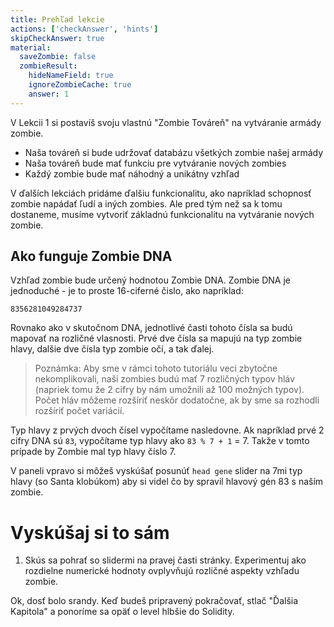 ```yaml
---
title: Prehľad lekcie
actions: ['checkAnswer', 'hints']
skipCheckAnswer: true
material:
  saveZombie: false
  zombieResult:
    hideNameField: true
    ignoreZombieCache: true
    answer: 1
---
```


V Lekcii 1 si postavíš svoju vlastnú "Zombie Továreň" na vytváranie armády zombie.

* Naša továreň si bude udržovať databázu všetkých zombie našej armády
* Naša továreň bude mať funkciu pre vytváranie nových zombies
* Každý zombie bude mať náhodný a unikátny vzhľad

V ďalších lekciách pridáme ďalšiu funkcionalitu, ako napríklad schopnosť zombie napádať ľudí a iných zombies. Ale pred tým než sa k tomu dostaneme, musíme vytvoriť základnú funkcionalitu na vytváranie nových zombie.  

## Ako funguje Zombie DNA

Vzhľad zombie bude určený hodnotou Zombie DNA. Zombie DNA je jednoduché - je to proste 16-ciferné čislo, ako napríklad:

```
8356281049284737
```

Rovnako ako v skutočnom DNA, jednotlivé časti tohoto čísla sa budú mapovať na rozličné vlasnosti. Prvé dve čísla sa mapujú na typ zombie hlavy, dalšie dve čísla typ zombie očí, a tak ďalej. 

> Poznámka: Aby sme v rámci tohoto tutoriálu veci zbytočne nekomplikovali, naši zombies budú mať 7 rozličných typov hláv (napriek tomu že 2 cifry by nám umožnili až 100 možných typov). Počet hláv môžeme rozšíriť neskôr dodatočne, ak by sme sa rozhodli rozšíriť počet variácií.

Typ hlavy z prvých dvoch čísel vypočítame nasledovne. Ak napríklad prvé 2 cifry DNA sú `83`, vypočítame typ hlavy ako `83 % 7 + 1` = 7. Takže v tomto prípade by Zombie mal typ hlavy číslo 7.

V paneli vpravo si môžeš vyskúšať posunúť `head gene` slider na 7mi typ hlavy (so Santa klobúkom) aby si videl čo by spravil hlavový gén 83 s naším zombie.

# Vyskúšaj si to sám

1. Skús sa pohrať so slidermi na pravej časti stránky. Experimentuj ako rozdielne numerické hodnoty ovplyvňujú rozličné aspekty vzhľadu zombie.

Ok, dosť bolo srandy. Keď budeš pripravený pokračovať, stlač "Ďalšia Kapitola" a ponoríme sa opäť o level hlbšie do Solidity. 
